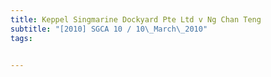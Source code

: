 ```yaml
---
title: Keppel Singmarine Dockyard Pte Ltd v Ng Chan Teng 
subtitle: "[2010] SGCA 10 / 10\_March\_2010"
tags:


---
```


